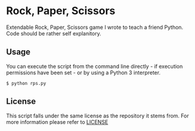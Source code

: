 
# Rock, Paper, Scissors #

Extendable Rock, Paper, Scissors game I wrote to teach a friend Python.
Code should be rather self explanitory.

## Usage ##

You can execute the script from the command line directly - if execution
permissions have been set - or by using a Python 3 interpreter.

    $ python rps.py

## License ##

This script falls under the same license as the repository it stems from. For
more information please refer to
[LICENSE](https://github.com/catlinman/pyscripts/blob/master/LICENSE)
